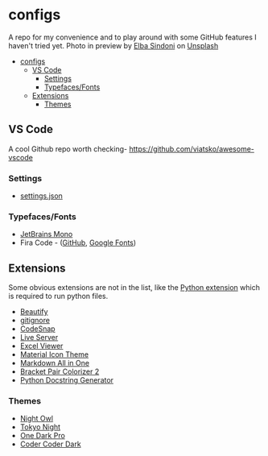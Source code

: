# configs
A repo for my convenience and to play around with some GitHub features I haven't tried yet.
Photo in preview by [Elba Sindoni](https://unsplash.com/@helloelba?utm_source=unsplash&utm_medium=referral&utm_content=creditCopyText) on [Unsplash](https://unsplash.com/images/stock/public-domain?utm_source=unsplash&utm_medium=referral&utm_content=creditCopyText)

- [configs](#configs)
  - [VS Code](#vs-code)
    - [Settings](#settings)
    - [Typefaces/Fonts](#typefacesfonts)
  - [Extensions](#extensions)
    - [Themes](#themes)

## VS Code

A cool Github repo worth checking-
<https://github.com/viatsko/awesome-vscode>

### Settings
- [settings.json](https://github.com/ATOMICMAN007/configs/blob/main/.vscode/settings.json)

### Typefaces/Fonts
- [JetBrains Mono](https://www.jetbrains.com/lp/mono/)
- Fira Code - ([GitHub](https://github.com/tonsky/FiraCode), [Google Fonts](https://fonts.google.com/specimen/Fira+Code))

## Extensions
Some obvious extensions are not in the list, like the [Python extension](https://marketplace.visualstudio.com/items?itemName=ms-python.python) which is required to run python files.

- [Beautify](https://marketplace.visualstudio.com/items?itemName=HookyQR.beautify)
- [gitignore](https://marketplace.visualstudio.com/items?itemName=codezombiech.gitignore)
- [CodeSnap](https://marketplace.visualstudio.com/items?itemName=adpyke.codesnap)
- [Live Server](https://marketplace.visualstudio.com/items?itemName=ritwickdey.LiveServer)
- [Excel Viewer](https://marketplace.visualstudio.com/items?itemName=GrapeCity.gc-excelviewer)
- [Material Icon Theme](https://marketplace.visualstudio.com/items?itemName=PKief.material-icon-theme)
- [Markdown All in  One](https://marketplace.visualstudio.com/items?itemName=yzhang.markdown-all-in-one)
- [Bracket Pair Colorizer 2](https://marketplace.visualstudio.com/items?itemName=CoenraadS.bracket-pair-colorizer-2)
- [Python Docstring Generator](https://marketplace.visualstudio.com/items?itemName=njpwerner.autodocstring)

### Themes
- [Night Owl](https://marketplace.visualstudio.com/items?itemName=sdras.night-owl)
- [Tokyo Night](https://marketplace.visualstudio.com/items?itemName=enkia.tokyo-night)
- [One Dark Pro](https://marketplace.visualstudio.com/items?itemName=zhuangtongfa.Material-theme)
- [Coder Coder Dark](https://marketplace.visualstudio.com/items?itemName=CoderCoder.codercoder-dark-theme)
